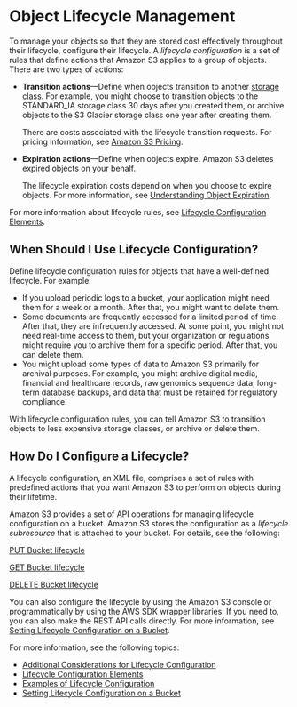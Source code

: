 # Object Lifecycle Management<a name="object-lifecycle-mgmt"></a>

To manage your objects so that they are stored cost effectively throughout their lifecycle, configure their lifecycle\.  A *lifecycle configuration* is a set of rules that define actions that Amazon S3 applies to a group of objects\. There are two types of actions:
+ **Transition actions**—Define when objects transition to another [storage class](https://docs.aws.amazon.com/AmazonS3/latest/dev/storage-class-intro.html)\. For example, you might choose to transition objects to the STANDARD\_IA storage class 30 days after you created them, or archive objects to the S3 Glacier storage class one year after creating them\. 

  There are costs associated with the lifecycle transition requests\. For pricing information, see [Amazon S3 Pricing](https://aws.amazon.com/s3/pricing/)\.
+ **Expiration actions**—Define when objects expire\. Amazon S3 deletes expired objects on your behalf\. 

  The lifecycle expiration costs depend on when you choose to expire objects\. For more information, see [Understanding Object Expiration](lifecycle-expire-general-considerations.md)\.

For more information about lifecycle rules, see [Lifecycle Configuration Elements](intro-lifecycle-rules.md)\. 

## When Should I Use Lifecycle Configuration?<a name="lifecycle-config-overview-what"></a>

Define lifecycle configuration rules for objects that have a well\-defined lifecycle\. For example: 
+ If you upload periodic logs to a bucket, your application might need them for a week or a month\. After that, you might want to delete them\.
+ Some documents are frequently accessed for a limited period of time\. After that, they are infrequently accessed\. At some point, you might not need real\-time access to them, but your organization or regulations might require you to archive them for a specific period\. After that, you can delete them\. 
+ You might upload some types of data to Amazon S3 primarily for archival purposes\. For example, you might archive digital media, financial and healthcare records, raw genomics sequence data, long\-term database backups, and data that must be retained for regulatory compliance\.

With lifecycle configuration rules, you can tell Amazon S3 to transition objects to less expensive storage classes, or archive or delete them\.

## How Do I Configure a Lifecycle?<a name="lifecycle-config-overview-how"></a>

A lifecycle configuration, an XML file, comprises a set of rules with predefined actions that you want Amazon S3 to perform on objects during their lifetime\. 

Amazon S3 provides a set of API operations for managing lifecycle configuration on a bucket\. Amazon S3 stores the configuration as a *lifecycle subresource* that is attached to your bucket\. For details, see the following:

[PUT Bucket lifecycle](https://docs.aws.amazon.com/AmazonS3/latest/API/RESTBucketPUTlifecycle.html)

[GET Bucket lifecycle](https://docs.aws.amazon.com/AmazonS3/latest/API/RESTBucketGETlifecycle.html)

[DELETE Bucket lifecycle](https://docs.aws.amazon.com/AmazonS3/latest/API/RESTBucketDELETElifecycle.html)

You can also configure the lifecycle by using the Amazon S3 console or programmatically by using the AWS SDK wrapper libraries\. If you need to, you can also make the REST API calls directly\. For more information, see [Setting Lifecycle Configuration on a Bucket](how-to-set-lifecycle-configuration-intro.md)\.

For more information, see the following topics:
+ [Additional Considerations for Lifecycle Configuration](lifecycle-additional-considerations.md)
+ [Lifecycle Configuration Elements](intro-lifecycle-rules.md)
+ [Examples of Lifecycle Configuration](lifecycle-configuration-examples.md)
+ [Setting Lifecycle Configuration on a Bucket](how-to-set-lifecycle-configuration-intro.md)